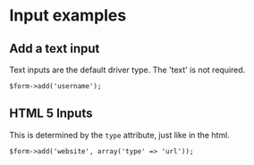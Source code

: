 # Input examples

## Add a text input

Text inputs are the default driver type. The 'text' is not required.

	$form->add('username');

## HTML 5 Inputs

This is determined by the `type` attribute, just like in the html.

	$form->add('website', array('type' => 'url'));